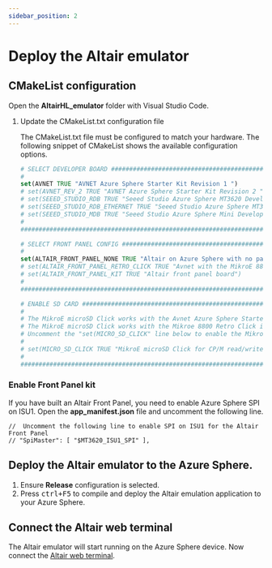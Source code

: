 ```yaml
---
sidebar_position: 2
---
```


# Deploy the Altair emulator

## CMakeList configuration

Open the **AltairHL_emulator** folder with Visual Studio Code.

1. Update the CMakeList.txt configuration file

    The CMakeList.txt file must be configured to match your hardware. The following snippet of CMakeList shows the available configuration options.

    ```cmake
    # SELECT DEVELOPER BOARD ##########################################################################################
    #
    set(AVNET TRUE "AVNET Azure Sphere Starter Kit Revision 1 ")
    # set(AVNET_REV_2 TRUE "AVNET Azure Sphere Starter Kit Revision 2 ")
    # set(SEEED_STUDIO_RDB TRUE "Seeed Studio Azure Sphere MT3620 Development Kit (aka Reference Design Board or rdb)")
    # set(SEEED_STUDIO_RDB_ETHERNET TRUE "Seeed Studio Azure Sphere MT3620 Development Kit with ethernet shield")
    # set(SEEED_STUDIO_MDB TRUE "Seeed Studio Azure Sphere Mini Developer Board")
    #
    ###################################################################################################################

    # SELECT FRONT PANEL CONFIG #######################################################################################
    #
    set(ALTAIR_FRONT_PANEL_NONE TRUE "Altair on Azure Sphere with no panel.")
    # set(ALTAIR_FRONT_PANEL_RETRO_CLICK TRUE "Avnet with the MikroE 8800 Retro Click")
    # set(ALTAIR_FRONT_PANEL_KIT TRUE "Altair front panel board")
    #
    ###################################################################################################################

    # ENABLE SD CARD ##################################################################################################
    #
    # The MikroE microSD Click works with the Avnet Azure Sphere Starter Kit Rev 1 and Rev 2 when in Socket 1.
    # The MikroE microSD Click works with the Mikroe 8800 Retro Click in Socket 2
    # Uncomment the "set(MICRO_SD_CLICK" line below to enable the MikroE microSD Click
    #
    # set(MICRO_SD_CLICK TRUE "MikroE microSD Click for CP/M read/write to SD Card")
    #
    ###################################################################################################################
    ```


### Enable Front Panel kit

If you have built an Altair Front Panel, you need to enable Azure Sphere SPI on ISU1.  Open the **app_manifest.json** file and uncomment the following line.

```text
//  Uncomment the following line to enable SPI on ISU1 for the Altair Front Panel
// "SpiMaster": [ "$MT3620_ISU1_SPI" ],
```

## Deploy the Altair emulator to the Azure Sphere.

1. Ensure **Release** configuration is selected.
1. Press <kbd>ctrl+F5</kbd> to compile and deploy the Altair emulation application to your Azure Sphere.

## Connect the Altair web terminal

The Altair emulator will start running on the Azure Sphere device. Now connect the [Altair web terminal](../../20-fundamentals/20-Web-Terminal.md).
